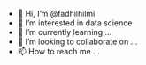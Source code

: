 - 👋 Hi, I’m @fadhilhilmi
- 👀 I’m interested in data science
- 🌱 I’m currently learning ...
- 💞️ I’m looking to collaborate on ...
- 📫 How to reach me ...

<!---
fadhilhilmi/fadhilhilmi is a ✨ special ✨ repository because its `README.md` (this file) appears on your GitHub profile.
You can click the Preview link to take a look at your changes.
--->
